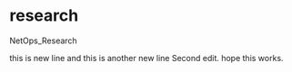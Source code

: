 # research
NetOps_Research

this is new line
and this is another new line
Second edit. hope this works.
